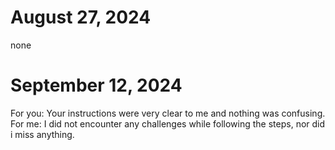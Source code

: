 # August 27, 2024
none
# September 12, 2024
For you: Your instructions were very clear to me and nothing was confusing.
For me: I did not encounter any challenges while following the steps, nor did i miss anything.
